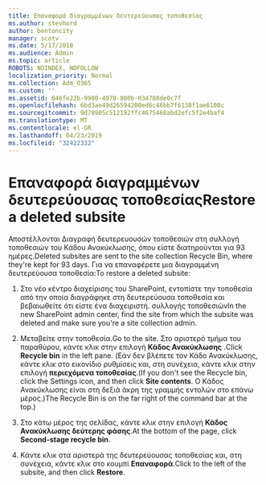 ```yaml
---
title: Επαναφορά διαγραμμένων δευτερεύουσας τοποθεσίας
ms.author: stevhord
author: bentoncity
manager: scotv
ms.date: 5/17/2018
ms.audience: Admin
ms.topic: article
ROBOTS: NOINDEX, NOFOLLOW
localization_priority: Normal
ms.collection: Adm_O365
ms.custom: ''
ms.assetid: 646fe22b-9980-4970-800b-034788de0c7f
ms.openlocfilehash: 6bd3ae49d26594200ed6c46bb7f6138f1ae6100c
ms.sourcegitcommit: 9d78905c512192ffc4675468abd2efc5f2e4baf4
ms.translationtype: MT
ms.contentlocale: el-GR
ms.lasthandoff: 04/23/2019
ms.locfileid: "32422332"
---
```

# <a name="restore-a-deleted-subsite"></a><span data-ttu-id="3f704-102">Επαναφορά διαγραμμένων δευτερεύουσας τοποθεσίας</span><span class="sxs-lookup"><span data-stu-id="3f704-102">Restore a deleted subsite</span></span>

<span data-ttu-id="3f704-103">Αποστέλλονται Διαγραφή δευτερευουσών τοποθεσιών στη συλλογή τοποθεσιών του Κάδου Ανακύκλωσης, όπου είστε διατηρούνται για 93 ημέρες.</span><span class="sxs-lookup"><span data-stu-id="3f704-103">Deleted subsites are sent to the site collection Recycle Bin, where they're kept for 93 days.</span></span> <span data-ttu-id="3f704-104">Για να επαναφέρετε μια διαγραμμένη δευτερεύουσα τοποθεσία:</span><span class="sxs-lookup"><span data-stu-id="3f704-104">To restore a deleted subsite:</span></span>
  
1. <span data-ttu-id="3f704-105">Στο νέο κέντρο διαχείρισης του SharePoint, εντοπίστε την τοποθεσία από την οποία διαγράφηκε στη δευτερεύουσα τοποθεσία και βεβαιωθείτε ότι είστε ένα διαχειριστή. συλλογής τοποθεσιών</span><span class="sxs-lookup"><span data-stu-id="3f704-105">In the new SharePoint admin center, find the site from which the subsite was deleted and make sure you're a site collection admin.</span></span> 
    
2. <span data-ttu-id="3f704-106">Μεταβείτε στην τοποθεσία.</span><span class="sxs-lookup"><span data-stu-id="3f704-106">Go to the site.</span></span> <span data-ttu-id="3f704-107">Στο αριστερό τμήμα του παραθύρου, κάντε κλικ στην επιλογή **Κάδος Ανακύκλωσης** .</span><span class="sxs-lookup"><span data-stu-id="3f704-107">Click **Recycle bin** in the left pane.</span></span> <span data-ttu-id="3f704-108">(Εάν δεν βλέπετε τον Κάδο Ανακύκλωσης, κάντε κλικ στο εικονίδιο ρυθμίσεις και, στη συνέχεια, κάντε κλικ στην επιλογή **περιεχόμενα τοποθεσίας**.</span><span class="sxs-lookup"><span data-stu-id="3f704-108">(If you don't see the Recycle bin, click the Settings icon, and then click **Site contents**.</span></span> <span data-ttu-id="3f704-109">Ο Κάδος Ανακύκλωσης είναι στη δεξιά άκρη της γραμμής εντολών στο επάνω μέρος.)</span><span class="sxs-lookup"><span data-stu-id="3f704-109">The Recycle Bin is on the far right of the command bar at the top.)</span></span>
    
3. <span data-ttu-id="3f704-110">Στο κάτω μέρος της σελίδας, κάντε κλικ στην επιλογή **Κάδος Ανακύκλωσης δεύτερης φάσης**.</span><span class="sxs-lookup"><span data-stu-id="3f704-110">At the bottom of the page, click **Second-stage recycle bin**.</span></span>
    
4. <span data-ttu-id="3f704-111">Κάντε κλικ στα αριστερά της δευτερεύουσας τοποθεσίας και, στη συνέχεια, κάντε κλικ στο κουμπί **Επαναφορά**.</span><span class="sxs-lookup"><span data-stu-id="3f704-111">Click to the left of the subsite, and then click **Restore**.</span></span>
    

